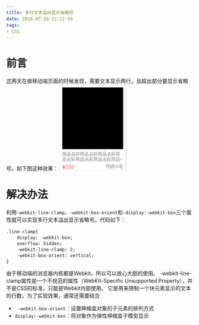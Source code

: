 ```yaml
---
title: 多行文本溢出显示省略号
date: 2016-07-10 22:22:56
tags:
- CSS
---
```

# 前言
这两天在做移动端页面的时候发现，需要文本显示两行，且超出部分要显示省略号。如下图这种效果：
![](/images/webkit-line-clamp.png)

# 解决办法
利用`-webkit-line-clamp`、`-webkit-box-orient`和`-display:-webkit-box`三个属性就可以实现多行文本溢出显示省略号。代码如下：
```
.line-clamp{
    display: -webkit-box;
    overflow: hidden;
    -webkit-line-clamp: 2;
    -webkit-box-orient: vertical;
}
```
由于移动端的浏览器内核都是Webkit，所以可以放心大胆的使用。
-webkit-line-clamp属性是一个不规范的属性（WebKit-Specific Unsupported Property），并不是CSS的标准，只能是Webkit内部使用。
它是用来限制一个块元素显示的文本的行数。为了实现效果，通常还需要结合
* ` -webkit-box-orient`：设置伸缩盒对象的子元素的排列方式
* `display:-webkit-box`：将对象作为弹性伸缩盒子模型显示
